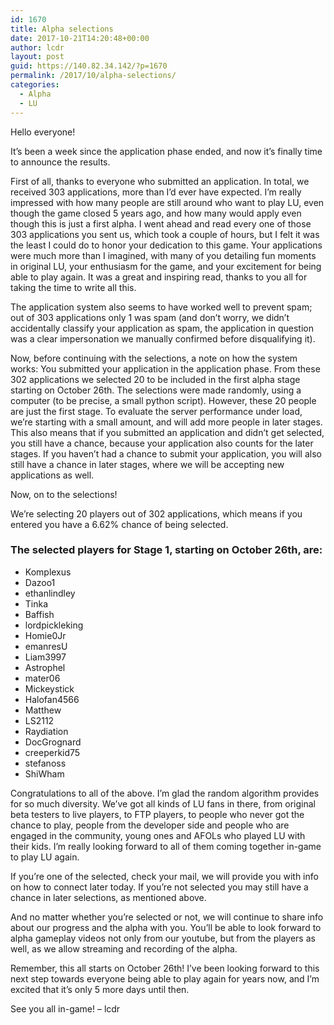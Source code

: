 ```yaml
---
id: 1670
title: Alpha selections
date: 2017-10-21T14:20:48+00:00
author: lcdr
layout: post
guid: https://140.82.34.142/?p=1670
permalink: /2017/10/alpha-selections/
categories:
  - Alpha
  - LU
---
```

Hello everyone!

It&#8217;s been a week since the application phase ended, and now it&#8217;s finally time to announce the results.

First of all, thanks to everyone who submitted an application. In total, we received 303 applications, more than I&#8217;d ever have expected. I&#8217;m really impressed with how many people are still around who want to play LU, even though the game closed 5 years ago, and how many would apply even though this is just a first alpha. I went ahead and read every one of those 303 applications you sent us, which took a couple of hours, but I felt it was the least I could do to honor your dedication to this game. Your applications were much more than I imagined, with many of you detailing fun moments in original LU, your enthusiasm for the game, and your excitement for being able to play again. It was a great and inspiring read, thanks to you all for taking the time to write all this.

The application system also seems to have worked well to prevent spam; out of 303 applications only 1 was spam (and don&#8217;t worry, we didn&#8217;t accidentally classify your application as spam, the application in question was a clear impersonation we manually confirmed before disqualifying it).

Now, before continuing with the selections, a note on how the system works: You submitted your application in the application phase. From these 302 applications we selected 20 to be included in the first alpha stage starting on October 26th. The selections were made randomly, using a computer (to be precise, a small python script). However, these 20 people are just the first stage. To evaluate the server performance under load, we&#8217;re starting with a small amount, and will add more people in later stages. This also means that if you submitted an application and didn&#8217;t get selected, you still have a chance, because your application also counts for the later stages. If you haven&#8217;t had a chance to submit your application, you will also still have a chance in later stages, where we will be accepting new applications as well.

Now, on to the selections!

We&#8217;re selecting 20 players out of 302 applications, which means if you entered you have a 6.62% chance of being selected.

### The selected players for Stage 1, starting on October 26th, are:

  * Komplexus
  * Dazoo1
  * ethanlindley
  * Tinka
  * Baffish
  * lordpickleking
  * Homie0Jr
  * emanresU
  * Liam3997
  * Astrophel
  * mater06
  * Mickeystick
  * Halofan4566
  * Matthew
  * LS2112
  * Raydiation
  * DocGrognard
  * creeperkid75
  * stefanoss
  * ShiWham

Congratulations to all of the above. I&#8217;m glad the random algorithm provides for so much diversity. We&#8217;ve got all kinds of LU fans in there, from original beta testers to live players, to FTP players, to people who never got the chance to play, people from the developer side and people who are engaged in the community, young ones and AFOLs who played LU with their kids. I&#8217;m really looking forward to all of them coming together in-game to play LU again.

If you&#8217;re one of the selected, check your mail, we will provide you with info on how to connect later today.
If you&#8217;re not selected you may still have a chance in later selections, as mentioned above.

And no matter whether you&#8217;re selected or not, we will continue to share info about our progress and the alpha with you. You&#8217;ll be able to look forward to alpha gameplay videos not only from our youtube, but from the players as well, as we allow streaming and recording of the alpha.

Remember, this all starts on October 26th! I&#8217;ve been looking forward to this next step towards everyone being able to play again for years now, and I&#8217;m excited that it&#8217;s only 5 more days until then.

See you all in-game!
&#8211; lcdr

